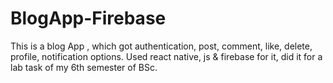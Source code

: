 # BlogApp-Firebase
This is a blog App , which got authentication, post, comment, like, delete, profile, notification options. Used react native, js & firebase for it, did it for a lab task of my 6th semester of BSc.
